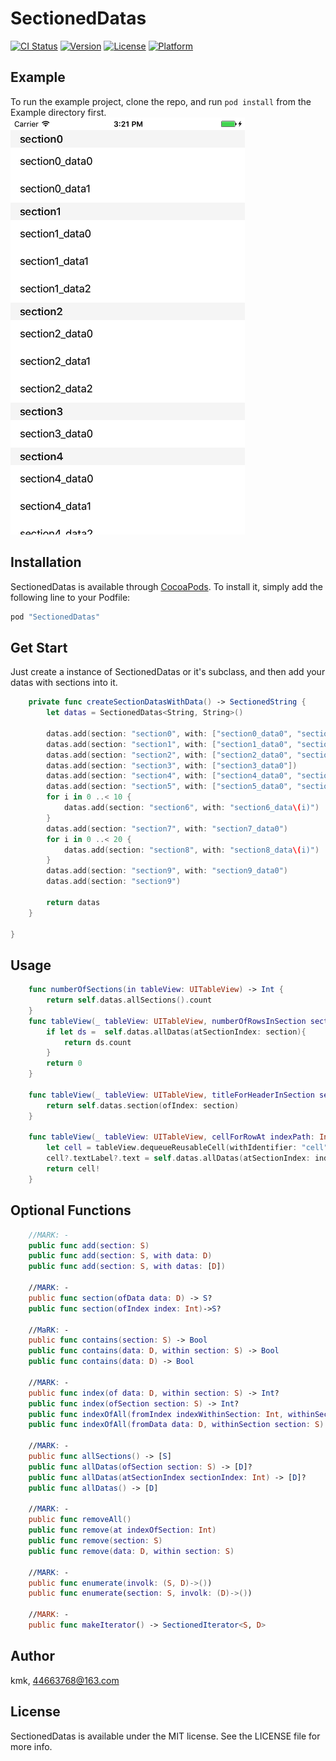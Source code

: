 # SectionedDatas

[![CI Status](http://img.shields.io/travis/KoStudio/SectionedDatas.svg?style=flat)](https://travis-ci.org/KoStudio/SectionedDatas)
[![Version](https://img.shields.io/cocoapods/v/SectionedDatas.svg?style=flat)](http://cocoapods.org/pods/SectionedDatas)
[![License](https://img.shields.io/cocoapods/l/SectionedDatas.svg?style=flat)](http://cocoapods.org/pods/SectionedDatas)
[![Platform](https://img.shields.io/cocoapods/p/SectionedDatas.svg?style=flat)](http://cocoapods.org/pods/SectionedDatas)

## Example

To run the example project, clone the repo, and run `pod install` from the Example directory first.
![sample](https://github.com/KoStudio/SectionedDatas/blob/master/demo1.png)

## Installation

SectionedDatas is available through [CocoaPods](http://cocoapods.org). To install
it, simply add the following line to your Podfile:

```ruby
pod "SectionedDatas"
```

## Get Start
Just create a instance of SectionedDatas or it's subclass, and then add your datas with sections into it.

```swift
    private func createSectionDatasWithData() -> SectionedString {
        let datas = SectionedDatas<String, String>()
        
        datas.add(section: "section0", with: ["section0_data0", "section0_data1"])
        datas.add(section: "section1", with: ["section1_data0", "section1_data1", "section1_data2"])
        datas.add(section: "section2", with: ["section2_data0", "section2_data1", "section2_data2"])
        datas.add(section: "section3", with: ["section3_data0"])
        datas.add(section: "section4", with: ["section4_data0", "section4_data1", "section4_data2", "section4_data3", "section4_data4"])
        datas.add(section: "section5", with: ["section5_data0", "section5_data1", "section5_data2", "section5_data3", "section5_data4"])
        for i in 0 ..< 10 {
            datas.add(section: "section6", with: "section6_data\(i)")
        }
        datas.add(section: "section7", with: "section7_data0")
        for i in 0 ..< 20 {
            datas.add(section: "section8", with: "section8_data\(i)")
        }
        datas.add(section: "section9", with: "section9_data0")
        datas.add(section: "section9")
        
        return datas
    }

}

```

## Usage
```swift
    func numberOfSections(in tableView: UITableView) -> Int {
        return self.datas.allSections().count
    }
    func tableView(_ tableView: UITableView, numberOfRowsInSection section: Int) -> Int {
        if let ds =  self.datas.allDatas(atSectionIndex: section){
            return ds.count
        }
        return 0
    }
    
    func tableView(_ tableView: UITableView, titleForHeaderInSection section: Int) -> String? {
        return self.datas.section(ofIndex: section)
    }
    
    func tableView(_ tableView: UITableView, cellForRowAt indexPath: IndexPath) -> UITableViewCell {
        let cell = tableView.dequeueReusableCell(withIdentifier: "cell")
        cell?.textLabel?.text = self.datas.allDatas(atSectionIndex: indexPath.section)?[indexPath.row]
        return cell!
    }
```
    

## Optional Functions
```swift
    //MARK: -
    public func add(section: S)
    public func add(section: S, with data: D)
    public func add(section: S, with datas: [D]) 
    
    //MARK: -
    public func section(ofData data: D) -> S?
    public func section(ofIndex index: Int)->S? 
    
    //MaRK: -
    public func contains(section: S) -> Bool 
    public func contains(data: D, within section: S) -> Bool
    public func contains(data: D) -> Bool
    
    //MARK: -
    public func index(of data: D, within section: S) -> Int? 
    public func index(ofSection section: S) -> Int?
    public func indexOfAll(fromIndex indexWithinSection: Int, withinSection sectionIndex: Int) -> Int? 
    public func indexOfAll(fromData data: D, withinSection section: S) -> Int? 
    
    //MARK: -
    public func allSections() -> [S]
    public func allDatas(ofSection section: S) -> [D]? 
    public func allDatas(atSectionIndex sectionIndex: Int) -> [D]?
    public func allDatas() -> [D] 
    
    //MARK: -
    public func removeAll()
    public func remove(at indexOfSection: Int)
    public func remove(section: S)
    public func remove(data: D, within section: S)
    
    //MARK: -
    public func enumerate(involk: (S, D)->())
    public func enumerate(section: S, involk: (D)->())
    
    //MARK: -
    public func makeIterator() -> SectionedIterator<S, D>
```



## Author

kmk, 44663768@163.com

## License

SectionedDatas is available under the MIT license. See the LICENSE file for more info.
